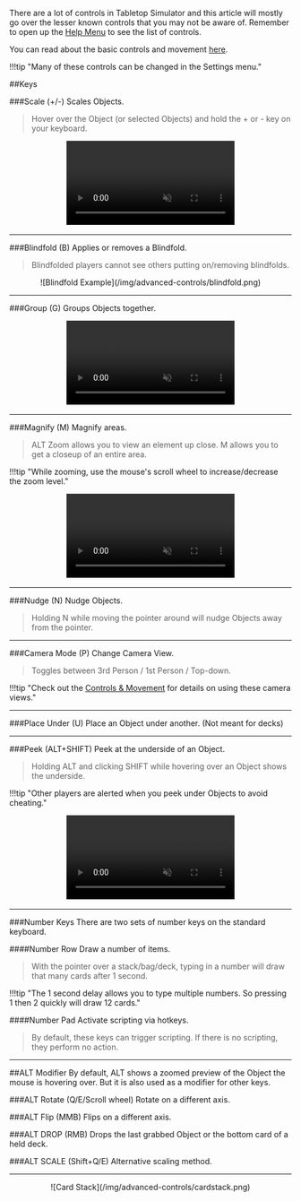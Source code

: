 There are a lot of controls in Tabletop Simulator and this article will mostly go over the lesser known controls that you may not be aware of. Remember to open up the [Help Menu](/getting-started/help-menu) to see the list of controls.

You can read about the basic controls and movement [here](/player-guides/basic-controls).

!!!tip "Many of these controls can be changed in the Settings menu."

##Keys

###Scale (+/-)
Scales Objects.

> Hover over the Object (or selected Objects) and hold the + or - key on your keyboard.

<center>
    <video controls
        loop
        autoPlay
        muted
        src="/Tabletop-Simulator-Documentation/img/basic-controls/scale.webm">
        Sorry, your browser doesn't support embedded videos.
    </video>
</center>

---


###Blindfold (B)
Applies or removes a Blindfold.

> Blindfolded players cannot see others putting on/removing blindfolds.

<center>![Blindfold Example](/img/advanced-controls/blindfold.png)</center>

---


###Group (G)
Groups Objects together.

<center>
    <video controls
        loop
        autoPlay
        muted
        src="/Tabletop-Simulator-Documentation/img/basic-controls/group.webm">
        Sorry, your browser doesn't support embedded videos.
    </video>
</center>

---


###Magnify (M)
Magnify areas.

> ALT Zoom allows you to view an element up close. M allows you to get a closeup of an entire area.

!!!tip "While zooming, use the mouse's scroll wheel to increase/decrease the zoom level."

<center>
    <video controls
        loop
        autoPlay
        muted
        src="/Tabletop-Simulator-Documentation/img/basic-controls/zoom.webm">
        Sorry, your browser doesn't support embedded videos.
    </video>
</center>

---


###Nudge (N)
Nudge Objects.

> Holding N while moving the pointer around will nudge Objects away from the pointer.

---


###Camera Mode (P)
Change Camera View.

> Toggles between 3rd Person / 1st Person / Top-down.

!!!tip "Check out the [Controls & Movement](/player-guides/basic-controls) for details on using these camera views."

---


###Place Under (U)
Place an Object under another. (Not meant for decks)

---


###Peek (ALT+SHIFT)
Peek at the underside of an Object.

> Holding ALT and clicking SHIFT while hovering over an Object shows the underside.

!!!tip "Other players are alerted when you peek under Objects to avoid cheating."

<center>
    <video controls
        loop
        autoPlay
        muted
        src="/Tabletop-Simulator-Documentation/img/basic-controls/peek.webm">
        Sorry, your browser doesn't support embedded videos.
    </video>
</center>

---


###Number Keys
There are two sets of number keys on the standard keyboard.

####Number Row
Draw a number of items.

> With the pointer over a stack/bag/deck, typing in a number will draw that many cards after 1 second.

!!!tip "The 1 second delay allows you to type multiple numbers. So pressing 1 then 2 quickly will draw 12 cards."

####Number Pad
Activate scripting via hotkeys.

> By default, these keys can trigger scripting. If there is no scripting, they perform no action.

---


##ALT Modifier
By default, ALT shows a zoomed preview of the Object the mouse is hovering over. But it is also used as a modifier for other keys.

###ALT Rotate (Q/E/Scroll wheel)
Rotate on a different axis.

###ALT Flip (MMB)
Flips on a different axis.

###ALT DROP (RMB)
Drops the last grabbed Object or the bottom card of a held deck.

###ALT SCALE (Shift+Q/E)
Alternative scaling method.

---

<center>![Card Stack](/img/advanced-controls/cardstack.png)</center>
